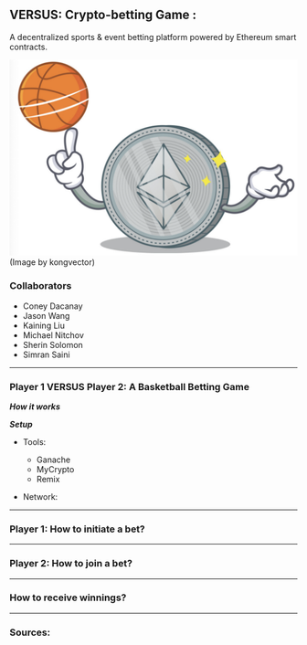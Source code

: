 ## VERSUS: Crypto-betting Game : 
A decentralized sports & event betting platform powered by Ethereum smart contracts.


![ETHBasketball](Images/ETH_Basketball.png)
(Image by kongvector)


### Collaborators

- Coney Dacanay
- Jason Wang
- Kaining Liu
- Michael Nitchov
- Sherin Solomon
- Simran Saini

---

### Player 1 VERSUS Player 2: A Basketball Betting Game

***How it works***


***Setup***

- Tools:
    
    - Ganache
    - MyCrypto
    - Remix

- Network:


---

### Player 1: How to initiate a bet?

---

### Player 2: How to join a bet?


---

### How to receive winnings?


---




### Sources:
